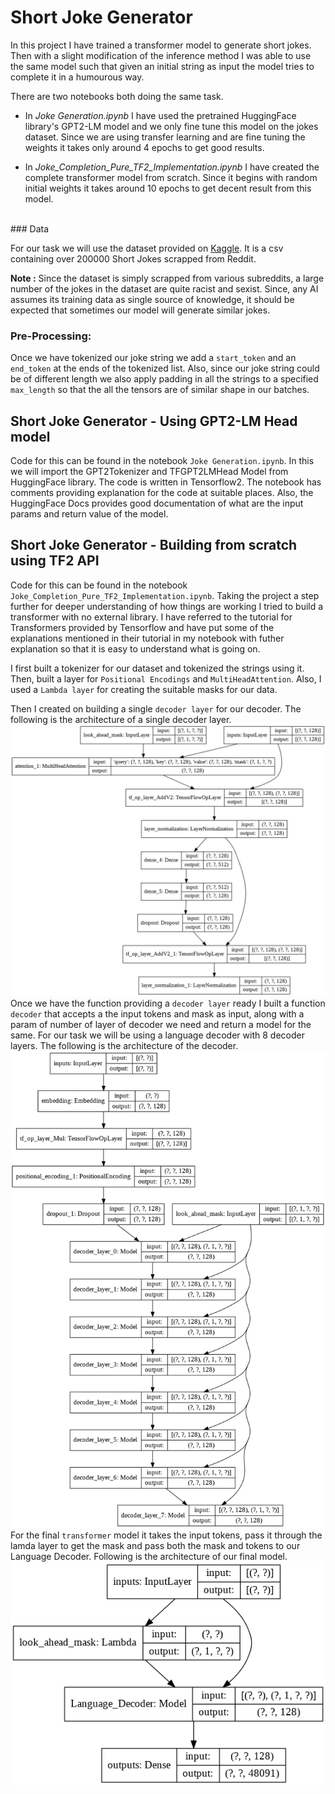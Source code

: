 # Short Joke Generator

In this project I have trained a transformer model to generate short jokes. Then with a slight modification of the inference method I was able to use the same model such that given an initial string as input the model tries to complete it in a humourous way. 

There are two notebooks both doing the same task. 

 - In *Joke Generation.ipynb* I have used the pretrained HuggingFace library's GPT2-LM model and we only fine tune this model on the jokes dataset. Since we are using transfer learning and are fine tuning the weights it takes only around 4 epochs to get good results.
 
 - In *Joke_Completion_Pure_TF2_Implementation.ipynb* I have created the complete transformer model from scratch. Since it begins with random initial weights it takes around 10 epochs to get decent result from this model. 
 
<br/>
### Data

For our task we will use the dataset provided on [Kaggle]( https://www.kaggle.com/abhinavmoudgil95/short-jokes). It is a csv containing over 200000 Short Jokes scrapped from Reddit. 

**Note :** Since the dataset is simply scrapped from various subreddits, a large number of the jokes in the dataset are quite racist and sexist. Since, any AI assumes its training data as single source of knowledge, it should be expected that sometimes our model will generate similar jokes.
<br/>
### Pre-Processing:
Once we have tokenized our joke string we add a `start_token` and an `end_token` at the ends of the tokenized list. Also, since our joke string could be of different length we also apply padding in all the strings to a specified `max_length` so that the all the tensors are of similar shape in our batches.
<br/>
## Short Joke Generator - Using GPT2-LM Head model
Code for this can be found in the notebook `Joke Generation.ipynb`. In this we will import the GPT2Tokenizer and TFGPT2LMHead Model from HuggingFace library. The code is written in Tensorflow2. The notebook has comments providing explanation for the code at suitable places. Also, the HuggingFace Docs provides good documentation of what are the input params and return value of the model.
<br/>
## Short Joke Generator - Building from scratch using TF2 API
Code for this can be found in the notebook `Joke_Completion_Pure_TF2_Implementation.ipynb`. Taking the project a step further for deeper understanding of how things are working I tried to build a transformer with no external library. I have referred to the tutorial for Transformers provided by Tensorflow and have put some of the explanations mentioned in their tutorial in my notebook with futher explanation so that it is easy to understand what is going on. 

I first built a tokenizer for our dataset and tokenized the strings using it. Then, built a layer for `Positional Encodings` and `MultiHeadAttention`. Also, I used a `Lambda layer` for creating the suitable masks for our data. 

Then I created on building a single `decoder layer` for our decoder. The following is the architecture of a single decoder layer.
![Decoder Layer Architecture](assets/decoder_layer.png)
Once we have the function providing a `decoder layer` ready I built a function `decoder` that accepts a the input tokens and mask as input, along with a param of number of layer of decoder we need and return a model for the same. For our task we will be using a language decoder with 8 decoder layers. The following is the architecture of the decoder.
![Decoder Architecture](assets/decoder.png)
For the final `transformer` model it takes the input tokens, pass it through the lamda layer to get the mask and pass both the mask and tokens to our Language Decoder. Following is the architecture of our final model.
![Decoder Layer Architecture](assets/transformer.png)
